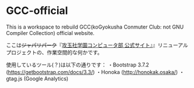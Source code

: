 # GCC-official
This is a workspace to rebuild GCC(koGyokusha Conmuter Club: not GNU Compiler Collection) official website.

ここは~~ジャパリパーク~~『[攻玉社学園コンピュータ部 公式サイト』](http://comb21.web.fc2.com/)』リニューアルプロジェクトの、作業空間的な何かです。

使用しているツール(？)は以下の通りです：
  ・Bootstrap 3.7.2 (https://getbootstrap.com/docs/3.3/)
  ・Honoka (http://honokak.osaka/)
  ・gtag.js (Google Analytics)
